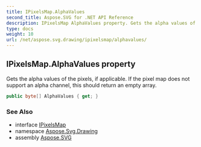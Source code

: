 ```yaml
---
title: IPixelsMap.AlphaValues
second_title: Aspose.SVG for .NET API Reference
description: IPixelsMap AlphaValues property. Gets the alpha values of the pixels if applicable. If the pixel map does not support an alpha channel this should return an empty array
type: docs
weight: 10
url: /net/aspose.svg.drawing/ipixelsmap/alphavalues/
---
```

## IPixelsMap.AlphaValues property

Gets the alpha values of the pixels, if applicable. If the pixel map does not support an alpha channel, this should return an empty array.

```csharp
public byte[] AlphaValues { get; }
```

### See Also

* interface [IPixelsMap](../)
* namespace [Aspose.Svg.Drawing](../../../aspose.svg.drawing/)
* assembly [Aspose.SVG](../../../)
